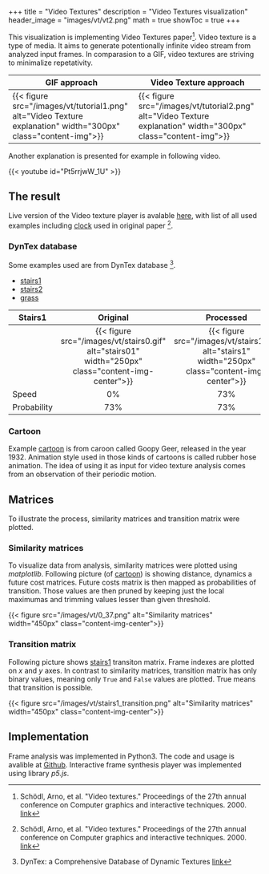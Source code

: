 +++
title = "Video Textures"
description = "Video Textures visualization"
header_image = "images/vt/vt2.png"
math = true
showToc = true
+++

<!--more-->

This visualization is implementing Video Textures paper[^1]. Video texture is a type of media. It aims to generate potentionally infinite video stream from analyzed input frames. In comparasion to a GIF, video textures are striving to minimalize repetativity.


|  GIF approach | Video Texture approach  |
|---|---|
| {{< figure src="/images/vt/tutorial1.png" alt="Video Texture explanation" width="300px" class="content-img">}} | {{< figure src="/images/vt/tutorial2.png" alt="Video Texture explanation" width="300px" class="content-img">}} |

Another explanation is presented for example in following video.

{{< youtube id="Pt5rrjwW_1U" >}}


## The result

Live version of the Video texture player is avalable [here](https://vt-player.netlify.app), with list of all used examples including [clock](https://vt-player.netlify.app/clock.html) used in original paper [^1].


### DynTex database

Some examples used are from DynTex database [^2].
- [stairs1](https://vt-player.netlify.app/stairs1.html)
- [stairs2](https://vt-player.netlify.app/stairs2.html)
- [grass](https://vt-player.netlify.app/grass.html)

|Stairs1|                                              Original                                              |                                             Processed                                             |
|-----------|:--------------------------------------------------------------------------------------------------:|:-------------------------------------------------------------------------------------------------:|
|             | {{< figure src="/images/vt/stairs0.gif" alt="stairs01" width="250px" class="content-img-center">}} | {{< figure src="/images/vt/stairs1.gif" alt="stairs1" width="250px" class="content-img-center">}} |
| Speed       |0%|73%|
| Probability |73%|73%|

[^2]: DynTex: a Comprehensive Database of Dynamic Textures [link](http://projects.cwi.nl/dyntex/)


### Cartoon

Example [cartoon](https://vt-player.netlify.app/cartoon.html) is from caroon called Goopy Geer, released in the year 1932. Animation style used in those kinds of cartoons is called rubber hose animation. The idea of using it as input for video texture analysis comes from an observation of their periodic motion.


## Matrices

To illustrate the process, similarity matrices and transition matrix were plotted.

### Similarity matrices

To visualize data from analysis, similarity matrices were plotted using *matplotlib*. Following picture (of [cartoon](https://vt-player.netlify.app/cartoon.html)) is showing distance, dynamics a future cost matrices. Future costs matrix is then mapped as probabilities of transition. Those values are then pruned by keeping just the local maximumas and trimming values lesser than given threshold.

{{< figure src="/images/vt/0_37.png" alt="Similarity matrices" width="450px" class="content-img-center">}}

### Transition matrix

Following picture shows [stairs1](https://vt-player.netlify.app/stairs1.html) transiton matrix. Frame indexes are plotted on $x$ and $y$ axes. In contrast to similarity matrices, transition matrix has only binary values, meaning only `True` and `False` values are plotted. True means that transition is possible.

{{< figure src="/images/vt/stairs1_transition.png" alt="Similarity matrices" width="450px" class="content-img-center">}}




## Implementation

Frame analysis was implemented in Python3. The code and usage is avalible at [Github](https://github.com/hoskra/vt). Interactive frame synthesis player was implemented using library *p5.js*.











[^1]: Schödl, Arno, et al. "Video textures." Proceedings of the 27th annual conference on Computer graphics and interactive techniques. 2000. [link](https://www.cc.gatech.edu/gvu/perception/projects/videotexture/SIGGRAPH2000/index.html)